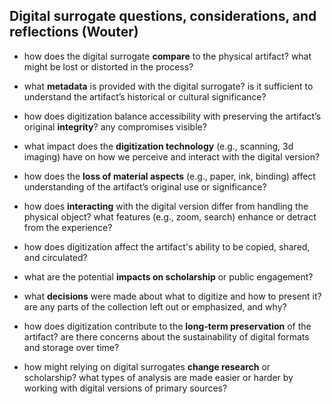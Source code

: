 ## Digital surrogate questions, considerations, and reflections (Wouter)

- how does the digital surrogate **compare** to the physical artifact? what might be lost or distorted in the process?
  
- what **metadata** is provided with the digital surrogate? is it sufficient to understand the artifact’s historical or cultural significance?
  
- how does digitization balance accessibility with preserving the artifact’s original **integrity**? any compromises visible?
  
- what impact does the **digitization technology** (e.g., scanning, 3d imaging) have on how we perceive and interact with the digital version?
  
- how does the **loss of material aspects** (e.g., paper, ink, binding) affect understanding of the artifact’s original use or significance?
  
- how does **interacting** with the digital version differ from handling the physical object? what features (e.g., zoom, search) enhance or detract from the experience?
  
- how does digitization affect the artifact's ability to be copied, shared, and circulated?
  
- what are the potential **impacts on scholarship** or public engagement?
  
- what **decisions** were made about what to digitize and how to present it? are any parts of the collection left out or emphasized, and why?
  
- how does digitization contribute to the **long-term preservation** of the artifact? are there concerns about the sustainability of digital formats and storage over time?

- how might relying on digital surrogates **change research** or scholarship? what types of analysis are made easier or harder by working with digital versions of primary sources?